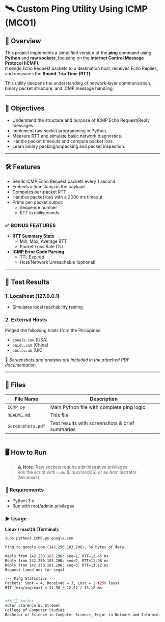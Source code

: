 # 🛰️ Custom Ping Utility Using ICMP (MCO1)

## 📌 Overview

This project implements a simplified version of the **ping** command using **Python** and **raw sockets**, focusing on the **Internet Control Message Protocol (ICMP)**.  
It sends Echo Request packets to a destination host, receives Echo Replies, and measures the **Round-Trip Time (RTT)**.

This utility deepens the understanding of network-layer communication, binary packet structure, and ICMP message handling.

---

## 🎯 Objectives

- Understand the structure and purpose of ICMP Echo Request/Reply messages.  
- Implement raw socket programming in Python.  
- Measure RTT and simulate basic network diagnostics.  
- Handle packet timeouts and compute packet loss.  
- Learn binary packing/unpacking and packet inspection.

---

## 🛠️ Features

- Sends ICMP Echo Request packets every 1 second  
- Embeds a timestamp in the payload  
- Computes per-packet RTT  
- Handles packet loss with a 2000 ms timeout  
- Prints per-packet output:
  - Sequence number
  - RTT in milliseconds

### ✅ BONUS FEATURES
- **RTT Summary Stats**
  - Min, Max, Average RTT
  - Packet Loss Rate (%)
- **ICMP Error Code Parsing**
  - TTL Expired
  - Host/Network Unreachable (optional)

---

## 🧪 Test Results

### 1. Localhost (127.0.0.1)
- Simulates local reachability testing.

### 2. External Hosts
Pinged the following hosts from the Philippines:
- `google.com` (USA)  
- `baidu.com` (China)  
- `bbc.co.uk` (UK)  

📄 *Screenshots and analysis are included in the attached PDF documentation.*

---

## 📂 Files

| File Name           | Description                                      |
|---------------------|--------------------------------------------------|
| `ICMP.py`           | Main Python file with complete ping logic        |
| `README.md`         | This file                                        |
| `Screenshots.pdf`   | Test results with screenshots & brief summaries  |

---

## 🖥️ How to Run

> ⚠️ **Note:** Raw sockets require administrative privileges.  
> Run the script with `sudo` (Linux/macOS) or as Administrator (Windows).

### 🐍 Requirements
- Python 3.x  
- Run with root/admin privileges

### ▶️ Usage

**Linux / macOS (Terminal):**
```bash
sudo python3 ICMP.py google.com

Ping to google.com (142.250.183.206), 56 bytes of data:

Reply from 142.250.183.206: seq=1, RTT=12.45 ms  
Reply from 142.250.183.206: seq=2, RTT=11.98 ms  
Reply from 142.250.183.206: seq=3, RTT=13.12 ms  
Request timed out for seq=4  

--- Ping Statistics ---  
Packets: Sent = 4, Received = 3, Lost = 1 (25% loss)  
RTT (min/avg/max) = 11.98 / 12.52 / 13.12 ms


### 👨‍💻 Author
Adler Clarence E. Strebel
College of Computer Studies
Bachelor of Science in Computer Science, Major in Network and Information Security
